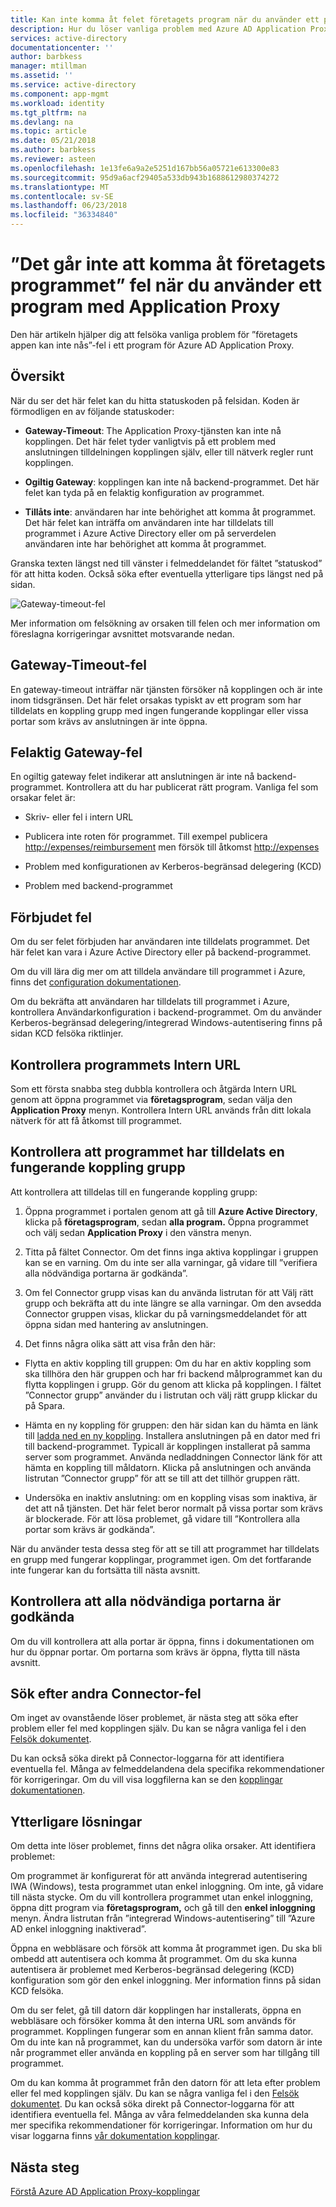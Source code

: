 ```yaml
---
title: Kan inte komma åt felet företagets program när du använder ett program med Application Proxy | Microsoft Docs
description: Hur du löser vanliga problem med Azure AD Application Proxy-program.
services: active-directory
documentationcenter: ''
author: barbkess
manager: mtillman
ms.assetid: ''
ms.service: active-directory
ms.component: app-mgmt
ms.workload: identity
ms.tgt_pltfrm: na
ms.devlang: na
ms.topic: article
ms.date: 05/21/2018
ms.author: barbkess
ms.reviewer: asteen
ms.openlocfilehash: 1e13fe6a9a2e5251d167bb56a05721e613300e83
ms.sourcegitcommit: 95d9a6acf29405a533db943b1688612980374272
ms.translationtype: MT
ms.contentlocale: sv-SE
ms.lasthandoff: 06/23/2018
ms.locfileid: "36334840"
---
```

# <a name="cant-access-this-corporate-application-error-when-using-an-application-proxy-application"></a>”Det går inte att komma åt företagets programmet” fel när du använder ett program med Application Proxy

Den här artikeln hjälper dig att felsöka vanliga problem för ”företagets appen kan inte nås”-fel i ett program för Azure AD Application Proxy.

## <a name="overview"></a>Översikt
När du ser det här felet kan du hitta statuskoden på felsidan. Koden är förmodligen en av följande statuskoder:

-   **Gateway-Timeout**: The Application Proxy-tjänsten kan inte nå kopplingen. Det här felet tyder vanligtvis på ett problem med anslutningen tilldelningen kopplingen själv, eller till nätverk regler runt kopplingen.

-   **Ogiltig Gateway**: kopplingen kan inte nå backend-programmet. Det här felet kan tyda på en felaktig konfiguration av programmet.

-   **Tillåts inte**: användaren har inte behörighet att komma åt programmet. Det här felet kan inträffa om användaren inte har tilldelats till programmet i Azure Active Directory eller om på serverdelen användaren inte har behörighet att komma åt programmet.

Granska texten längst ned till vänster i felmeddelandet för fältet ”statuskod” för att hitta koden. Också söka efter eventuella ytterligare tips längst ned på sidan.

   ![Gateway-timeout-fel](./media/application-proxy/connection-problem.png)

Mer information om felsökning av orsaken till felen och mer information om föreslagna korrigeringar avsnittet motsvarande nedan.

## <a name="gateway-timeout-errors"></a>Gateway-Timeout-fel

En gateway-timeout inträffar när tjänsten försöker nå kopplingen och är inte inom tidsgränsen. Det här felet orsakas typiskt av ett program som har tilldelats en koppling grupp med ingen fungerande kopplingar eller vissa portar som krävs av anslutningen är inte öppna.


## <a name="bad-gateway-errors"></a>Felaktig Gateway-fel

En ogiltig gateway felet indikerar att anslutningen är inte nå backend-programmet. Kontrollera att du har publicerat rätt program. Vanliga fel som orsakar felet är:

-   Skriv- eller fel i intern URL

-   Publicera inte roten för programmet. Till exempel publicera <http://expenses/reimbursement> men försök till åtkomst <http://expenses>

-   Problem med konfigurationen av Kerberos-begränsad delegering (KCD)

-   Problem med backend-programmet

## <a name="forbidden-errors"></a>Förbjudet fel

Om du ser felet förbjuden har användaren inte tilldelats programmet. Det här felet kan vara i Azure Active Directory eller på backend-programmet.

Om du vill lära dig mer om att tilldela användare till programmet i Azure, finns det [configuration dokumentationen](https://docs.microsoft.com/azure/active-directory/application-proxy-publish-azure-portal#add-a-test-user).

Om du bekräfta att användaren har tilldelats till programmet i Azure, kontrollera Användarkonfiguration i backend-programmet. Om du använder Kerberos-begränsad delegering/integrerad Windows-autentisering finns på sidan KCD felsöka riktlinjer.

## <a name="check-the-applications-internal-url"></a>Kontrollera programmets Intern URL

Som ett första snabba steg dubbla kontrollera och åtgärda Intern URL genom att öppna programmet via **företagsprogram**, sedan välja den **Application Proxy** menyn. Kontrollera Intern URL används från ditt lokala nätverk för att få åtkomst till programmet.

## <a name="check-the-application-is-assigned-to-a-working-connector-group"></a>Kontrollera att programmet har tilldelats en fungerande koppling grupp

Att kontrollera att tilldelas till en fungerande koppling grupp:

1.  Öppna programmet i portalen genom att gå till **Azure Active Directory**, klicka på **företagsprogram**, sedan **alla program.** Öppna programmet och välj sedan **Application Proxy** i den vänstra menyn.

2.  Titta på fältet Connector. Om det finns inga aktiva kopplingar i gruppen kan se en varning. Om du inte ser alla varningar, gå vidare till ”verifiera alla nödvändiga portarna är godkända”.

3.  Om fel Connector grupp visas kan du använda listrutan för att Välj rätt grupp och bekräfta att du inte längre se alla varningar. Om den avsedda Connector gruppen visas, klickar du på varningsmeddelandet för att öppna sidan med hantering av anslutningen.

4.  Det finns några olika sätt att visa från den här:

  * Flytta en aktiv koppling till gruppen: Om du har en aktiv koppling som ska tillhöra den här gruppen och har fri backend målprogrammet kan du flytta kopplingen i grupp. Gör du genom att klicka på kopplingen. I fältet ”Connector grupp” använder du i listrutan och välj rätt grupp klickar du på Spara.

  * Hämta en ny koppling för gruppen: den här sidan kan du hämta en länk till [ladda ned en ny koppling](https://download.msappproxy.net/Subscription/d3c8b69d-6bf7-42be-a529-3fe9c2e70c90/Connector/Download). Installera anslutningen på en dator med fri till backend-programmet. Typicall är kopplingen installerat på samma server som programmet. Använda nedladdningen Connector länk för att hämta en koppling till måldatorn. Klicka på anslutningen och använda listrutan ”Connector grupp” för att se till att det tillhör gruppen rätt.

  * Undersöka en inaktiv anslutning: om en koppling visas som inaktiva, är det att nå tjänsten. Det här felet beror normalt på vissa portar som krävs är blockerade. För att lösa problemet, gå vidare till ”Kontrollera alla portar som krävs är godkända”.

När du använder testa dessa steg för att se till att programmet har tilldelats en grupp med fungerar kopplingar, programmet igen. Om det fortfarande inte fungerar kan du fortsätta till nästa avsnitt.

## <a name="check-all-required-ports-are-whitelisted"></a>Kontrollera att alla nödvändiga portarna är godkända

Om du vill kontrollera att alla portar är öppna, finns i dokumentationen om hur du öppnar portar. Om portarna som krävs är öppna, flytta till nästa avsnitt.

## <a name="check-for-other-connector-errors"></a>Sök efter andra Connector-fel

Om inget av ovanstående löser problemet, är nästa steg att söka efter problem eller fel med kopplingen själv. Du kan se några vanliga fel i den [Felsök dokumentet](https://docs.microsoft.com/azure/active-directory/active-directory-application-proxy-troubleshoot#connector-errors). 

Du kan också söka direkt på Connector-loggarna för att identifiera eventuella fel. Många av felmeddelandena dela specifika rekommendationer för korrigeringar. Om du vill visa loggfilerna kan se den [kopplingar dokumentationen](manage-apps/application-proxy-connectors.md#under-the-hood).

## <a name="additional-resolutions"></a>Ytterligare lösningar

Om detta inte löser problemet, finns det några olika orsaker. Att identifiera problemet:

Om programmet är konfigurerat för att använda integrerad autentisering IWA (Windows), testa programmet utan enkel inloggning. Om inte, gå vidare till nästa stycke. Om du vill kontrollera programmet utan enkel inloggning, öppna ditt program via **företagsprogram,** och gå till den **enkel inloggning** menyn. Ändra listrutan från ”integrerad Windows-autentisering” till ”Azure AD enkel inloggning inaktiverad”. 

Öppna en webbläsare och försök att komma åt programmet igen. Du ska bli ombedd att autentisera och komma åt programmet. Om du ska kunna autentisera är problemet med Kerberos-begränsad delegering (KCD) konfiguration som gör den enkel inloggning. Mer information finns på sidan KCD felsöka.

Om du ser felet, gå till datorn där kopplingen har installerats, öppna en webbläsare och försöker komma åt den interna URL som används för programmet. Kopplingen fungerar som en annan klient från samma dator. Om du inte kan nå programmet, kan du undersöka varför som datorn är inte når programmet eller använda en koppling på en server som har tillgång till programmet.

Om du kan komma åt programmet från den datorn för att leta efter problem eller fel med kopplingen själv. Du kan se några vanliga fel i den [Felsök dokumentet](manage-apps/application-proxy-troubleshoot.md#connector-errors). Du kan också söka direkt på Connector-loggarna för att identifiera eventuella fel. Många av våra felmeddelanden ska kunna dela mer specifika rekommendationer för korrigeringar. Information om hur du visar loggarna finns [vår dokumentation kopplingar](manage-apps/application-proxy-connectors.md#under-the-hood).

## <a name="next-steps"></a>Nästa steg
[Förstå Azure AD Application Proxy-kopplingar](manage-apps/application-proxy-connectors.md)
